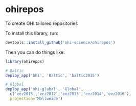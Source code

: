 # ohirepos
To create OHI tailored repositories

To install this library, run:

```r
devtools::install_github('ohi-science/ohirepos')
```

Then you can do things like:

```r
library(ohirepos)

# Baltic
deploy_app('bhi', 'Baltic', 'baltic2015')

# Global
deploy_app('ohi-global', 'Global',
  c('eez2015','eez2012','eez2013','eez2014','eez2016'),
  projection='Mollweide')
```
